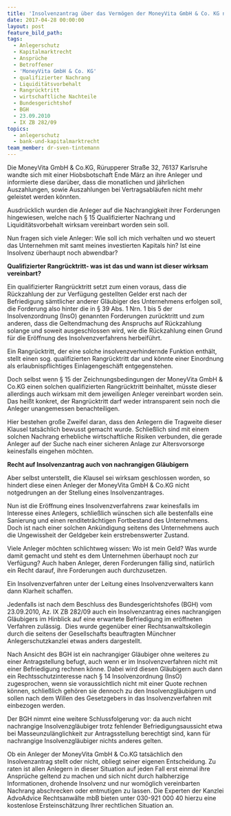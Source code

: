 ```yaml
---
title: 'Insolvenzantrag über das Vermögen der MoneyVita GmbH & Co. KG nur noch eine Frage der Zeit?'
date: 2017-04-28 00:00:00
layout: post
feature_bild_path:
tags:
  - Anlegerschutz
  - Kapitalmarktrecht
  - Ansprüche
  - Betroffener
  - 'MoneyVita GmbH & Co. KG'
  - qualifizierter Nachrang
  - Liquiditätsvorbehalt
  - Rangrücktritt
  - wirtschaftliche Nachteile
  - Bundesgerichtshof
  - BGH
  - 23.09.2010
  - IX ZB 282/09
topics:
  - anlegerschutz
  - bank-und-kapitalmarktrecht
team_member: dr-sven-tintemann
---
```



Die MoneyVita GmbH & Co.KG, R&uuml;rupperer Stra&szlig;e 32, 76137 Karlsruhe wandte sich mit einer Hiobsbotschaft Ende M&auml;rz an ihre Anleger und informierte diese dar&uuml;ber, dass die monatlichen und j&auml;hrlichen Auszahlungen, sowie Auszahlungen bei Vertragsabl&auml;ufen nicht mehr geleistet werden k&ouml;nnten.

Ausdr&uuml;cklich wurden die Anleger auf die Nachrangigkeit ihrer Forderungen hingewiesen, welche nach &sect; 15 Qualifizierter Nachrang und Liquidit&auml;tsvorbehalt wirksam vereinbart worden sein soll.

Nun fragen sich viele Anleger: Wie soll ich mich verhalten und wo steuert das Unternehmen mit samt meines investierten Kapitals hin? Ist eine Insolvenz &uuml;berhaupt noch abwendbar?

**Qualifizierter Rangr&uuml;cktritt- was ist das und wann ist dieser wirksam vereinbart?**

Ein qualifizierter Rangr&uuml;cktritt setzt zum einen voraus, dass die R&uuml;ckzahlung der zur Verf&uuml;gung gestellten Gelder erst nach der Befriedigung s&auml;mtlicher anderer Gl&auml;ubiger des Unternehmens erfolgen soll, die Forderung also hinter die in &sect; 39 Abs. 1 Nrn. 1 bis 5 der Insolvenzordnung (<acronym>InsO</acronym>) genannten Forderungen zur&uuml;cktritt und zum anderen, dass die Geltendmachung des Anspruchs auf R&uuml;ckzahlung solange und soweit ausgeschlossen wird, wie die R&uuml;ckzahlung einen Grund f&uuml;r die Er&ouml;ffnung des Insolvenzverfahrens herbeif&uuml;hrt.

Ein Rangr&uuml;cktritt, der eine solche insolvenzverhindernde Funktion enth&auml;lt, stellt einen sog. qualifizierten Rangr&uuml;cktritt dar und k&ouml;nnte einer Einordnung als erlaubnispflichtiges Einlagengesch&auml;ft entgegenstehen.

Doch selbst wenn &sect; 15 der Zeichnungsbedingungen der MoneyVita GmbH & Co.KG einen solchen qualifizierten Rangr&uuml;cktritt beinhaltet, m&uuml;sste dieser allerdings auch wirksam mit dem jeweiligen Anleger vereinbart worden sein. Das hei&szlig;t konkret, der Rangr&uuml;cktritt darf weder intransparent sein noch die Anleger unangemessen benachteiligen.

Hier bestehen gro&szlig;e Zweifel daran, dass den Anlegern die Tragweite dieser Klausel tats&auml;chlich bewusst gemacht wurde. Schlie&szlig;lich sind mit einem solchen Nachrang erhebliche wirtschaftliche Risiken verbunden, die gerade Anleger auf der Suche nach einer sicheren Anlage zur Altersvorsorge keinesfalls eingehen m&ouml;chten.

**Recht auf Insolvenzantrag auch von nachrangigen Gl&auml;ubigern**

Aber selbst unterstellt, die Klausel sei wirksam geschlossen worden, so hindert diese einen Anleger der MoneyVita GmbH & Co.KG nicht notgedrungen an der Stellung eines Insolvenzantrages.

Nun ist die Er&ouml;ffnung eines Insolvenzverfahrens zwar keinesfalls im Interesse eines Anlegers, schlie&szlig;lich w&uuml;nschen sich alle bestenfalls eine Sanierung und einen renditetr&auml;chtigen Fortbestand des Unternehmens. Doch ist nach einer solchen Ank&uuml;ndigung seitens des Unternehmens auch die Ungewissheit der Geldgeber kein erstrebenswerter Zustand.

Viele Anleger m&ouml;chten schlichtweg wissen: Wo ist mein Geld? Was wurde damit gemacht und steht es dem Unternehmen &uuml;berhaupt noch zur Verf&uuml;gung? Auch haben Anleger, deren Forderungen f&auml;llig sind, nat&uuml;rlich ein Recht darauf, ihre Forderungen auch durchzusetzen.

Ein Insolvenzverfahren unter der Leitung eines Insolvenzverwalters kann dann Klarheit schaffen.

Jedenfalls ist nach dem Beschluss des Bundesgerichtshofes (BGH) vom 23.09.2010, Az. IX ZB 282/09 auch ein Insolvenzantrag eines nachrangigen Gl&auml;ubigers im Hinblick auf eine erwartete Befriedigung im er&ouml;ffneten Verfahren zul&auml;ssig.&nbsp; Dies wurde gegen&uuml;ber einer Rechtsanwaltskollegin durch die seitens der Gesellschafts beauftragten M&uuml;nchner Anlegerschutzkanzlei etwas anders dargestellt.

Nach Ansicht des BGH ist ein nachrangiger Gl&auml;ubiger ohne weiteres zu einer Antragstellung befugt, auch wenn er im Insolvenzverfahren nicht mit einer Befriedigung rechnen k&ouml;nne. Dabei wird diesen Gl&auml;ubigern auch dann ein Rechtsschutzinteresse nach &sect; 14 Insolvenzordnung (InsO) zugesprochen, wenn sie voraussichtlich nicht mit einer Quote rechnen k&ouml;nnen, schlie&szlig;lich geh&ouml;ren sie dennoch zu den Insolvenzgl&auml;ubigern und sollen nach dem Willen des Gesetzgebers in das Insolvenzverfahren mit einbezogen werden.

Der BGH nimmt eine weitere Schlussfolgerung vor: da auch nicht nachrangige Insolvenzgl&auml;ubiger trotz fehlender Befriedigungsaussicht etwa bei Masseunzul&auml;nglichkeit zur Antragsstellung berechtigt sind, kann f&uuml;r nachrangige Insolvenzgl&auml;ubiger nichts anderes gelten.

Ob ein Anleger der MoneyVita GmbH & Co.KG tats&auml;chlich den Insolvenzantrag stellt oder nicht, obliegt seiner eigenen Entscheidung. Zu raten ist allen Anlegern in dieser Situation auf jeden Fall erst einmal ihre Anspr&uuml;che geltend zu machen und sich nicht durch halbherzige Informationen, drohende Insolvenz und nur wom&ouml;glich vereinbarten Nachrang abschrecken oder entmutigen zu lassen. Die Experten der Kanzlei AdvoAdvice Rechtsanw&auml;lte mbB bieten unter 030-921 000 40 hierzu eine kostenlose Ersteinsch&auml;tzung Ihrer rechtlichen Situation an.